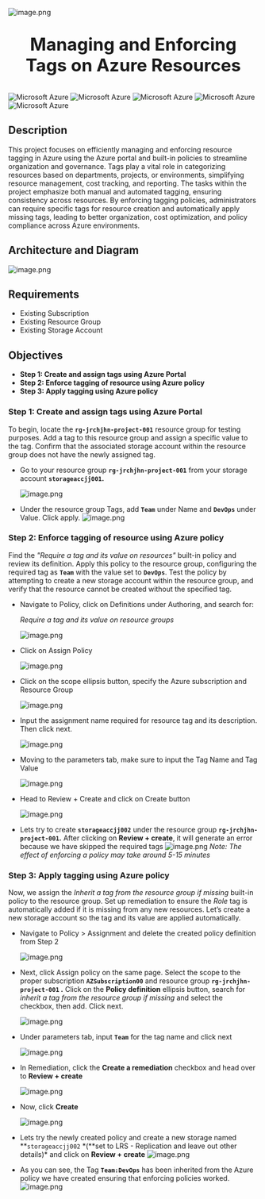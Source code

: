 ![image.png](cover.png)

<h1 align="center" style="display: block; font-size: 2.5em; font-weight: bold; margin-block-start: 1em; margin-block-end: 1em;">
Managing and Enforcing Tags on Azure Resources
</h1>

![Microsoft Azure](https://img.shields.io/badge/Microsoft-Azure-blue?style=for-the-badge)
![Microsoft Azure](https://img.shields.io/badge/Microsoft-Tags-purple?style=for-the-badge)
![Microsoft Azure](https://img.shields.io/badge/Microsoft-Resource_Group-9cebff?style=for-the-badge)
![Microsoft Azure](https://img.shields.io/badge/Microsoft-Storage_Account-37c2b1?style=for-the-badge)
![Microsoft Azure](https://img.shields.io/badge/Microsoft-Azure_Policy-22aad0?style=for-the-badge)

## Description

This project focuses on efficiently managing and enforcing resource tagging in Azure using the Azure portal and built-in policies to streamline organization and governance. Tags play a vital role in categorizing resources based on departments, projects, or environments, simplifying resource management, cost tracking, and reporting. The tasks within the project emphasize both manual and automated tagging, ensuring consistency across resources. By enforcing tagging policies, administrators can require specific tags for resource creation and automatically apply missing tags, leading to better organization, cost optimization, and policy compliance across Azure environments.

## Architecture and Diagram

![image.png](diagram.jpg)

## Requirements

- Existing Subscription
- Existing Resource Group
- Existing Storage Account

## Objectives

- **Step 1: Create and assign tags using Azure Portal**
- **Step 2: Enforce tagging of resource using Azure policy**
- **Step 3: Apply tagging using Azure policy**

### **Step 1: Create and assign tags using Azure Portal**

To begin, locate the **`rg-jrchjhn-project-001`** resource group for testing purposes. Add a tag to this resource group and assign a specific value to the tag. Confirm that the associated storage account within the resource group does not have the newly assigned tag.

- Go to your resource group **`rg-jrchjhn-project-001`** from your storage account **`storageaccjj001`.**

  ![image.png](image.png)

- Under the resource group Tags, add **`Team`** under Name and **`DevOps`** under Value. Click apply.
  ![image.png](image%201.png)

### **Step 2: Enforce tagging of resource using Azure policy**

Find the _"Require a tag and its value on resources"_ built-in policy and review its definition. Apply this policy to the resource group, configuring the required tag as **`Team`** with the value set to **`DevOps`**. Test the policy by attempting to create a new storage account within the resource group, and verify that the resource cannot be created without the specified tag.

- Navigate to Policy, click on Definitions under Authoring, and search for:

  _Require a tag and its value on resource groups_

  ![image.png](image%202.png)

- Click on Assign Policy

  ![image.png](image%203.png)

- Click on the scope ellipsis button, specify the Azure subscription and Resource Group

  ![image.png](image%204.png)

- Input the assignment name required for resource tag and its description. Then click next.

  ![image.png](image%205.png)

- Moving to the parameters tab, make sure to input the Tag Name and Tag Value

  ![image.png](image%206.png)

- Head to Review + Create and click on Create button

  ![image.png](image%207.png)

- Lets try to create **`storageaccjj002`** under the resource group **`rg-jrchjhn-project-001`.** After clicking on **Review + create**, it will generate an error because we have skipped the required tags
  ![image.png](image%208.png)
  _Note: The effect of enforcing a policy may take around 5-15 minutes_

### **Step 3: Apply tagging using Azure policy**

Now, we assign the _Inherit a tag from the resource group if missing_ built-in policy to the resource group. Set up remediation to ensure the _Role_ tag is automatically added if it is missing from any new resources. Let’s create a new storage account so the tag and its value are applied automatically.

- Navigate to Policy > Assignment and delete the created policy definition from Step 2

  ![image.png](image%209.png)

- Next, click Assign policy on the same page. Select the scope to the proper subscription **`AZSubscription00`** and resource group **`rg-jrchjhn-project-001` .** Click on the **Policy definition** ellipsis button, search for _inherit a tag from the resource group if missing_ and select the checkbox, then add. Click next.

  ![image.png](image%2010.png)

- Under parameters tab, input **`Team`** for the tag name and click next

  ![image.png](image%2011.png)

- In Remediation, click the **Create a remediation** checkbox and head over to **Review + create**

  ![image.png](image%2012.png)

- Now, click **Create**

  ![image.png](image%2013.png)

- Lets try the newly created policy and create a new storage named **`storageaccjj002` \*(**set to LRS - Replication and leave out other details)\* and click on **Review + create**
  ![image.png](image%2014.png)
- As you can see, the Tag **`Team:DevOps`** has been inherited from the Azure policy we have created ensuring that enforcing policies worked.
  ![image.png](image%2015.png)
